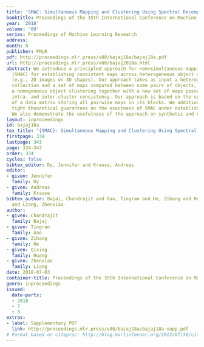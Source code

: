 ```yaml
---
title: 'SMAC: Simultaneous Mapping and Clustering Using Spectral Decompositions'
booktitle: Proceedings of the 35th International Conference on Machine Learning
year: '2018'
volume: '80'
series: Proceedings of Machine Learning Research
address: 
month: 0
publisher: PMLR
pdf: http://proceedings.mlr.press/v80/bajaj18a/bajaj18a.pdf
url: http://proceedings.mlr.press/v80/bajaj2018a.html
abstract: We introduce a principled approach for <em>simultaneous mapping and clustering</em>
  (SMAC) for establishing consistent maps across heterogeneous object collections
  (e.g., 2D images or 3D shapes). Our approach takes as input a heterogeneous object
  collection and a set of maps computed between some pairs of objects, and outputs
  a homogeneous object clustering together with a new set of maps possessing optimal
  intra- and inter-cluster consistency. Our approach is based on the spectral decomposition
  of a data matrix storing all pairwise maps in its blocks. We additionally provide
  tight theoretical guarantees on the exactness of SMAC under established noise models.
  We also demonstrate the usefulness of the approach on synthetic and real datasets.
layout: inproceedings
id: bajaj18a
tex_title: "{SMAC}: Simultaneous Mapping and Clustering Using Spectral Decompositions"
firstpage: 334
lastpage: 343
page: 334-343
order: 334
cycles: false
bibtex_editor: Dy, Jennifer and Krause, Andreas
editor:
- given: Jennifer
  family: Dy
- given: Andreas
  family: Krause
bibtex_author: Bajaj, Chandrajit and Gao, Tingran and He, Zihang and Huang, Qixing
  and Liang, Zhenxiao
author:
- given: Chandrajit
  family: Bajaj
- given: Tingran
  family: Gao
- given: Zihang
  family: He
- given: Qixing
  family: Huang
- given: Zhenxiao
  family: Liang
date: 2018-07-03
container-title: Proceedings of the 35th International Conference on Machine Learning
genre: inproceedings
issued:
  date-parts:
  - 2018
  - 7
  - 3
extras:
- label: Supplementary PDF
  link: http://proceedings.mlr.press/v80/bajaj18a/bajaj18a-supp.pdf
# Format based on citeproc: http://blog.martinfenner.org/2013/07/30/citeproc-yaml-for-bibliographies/
---
```

